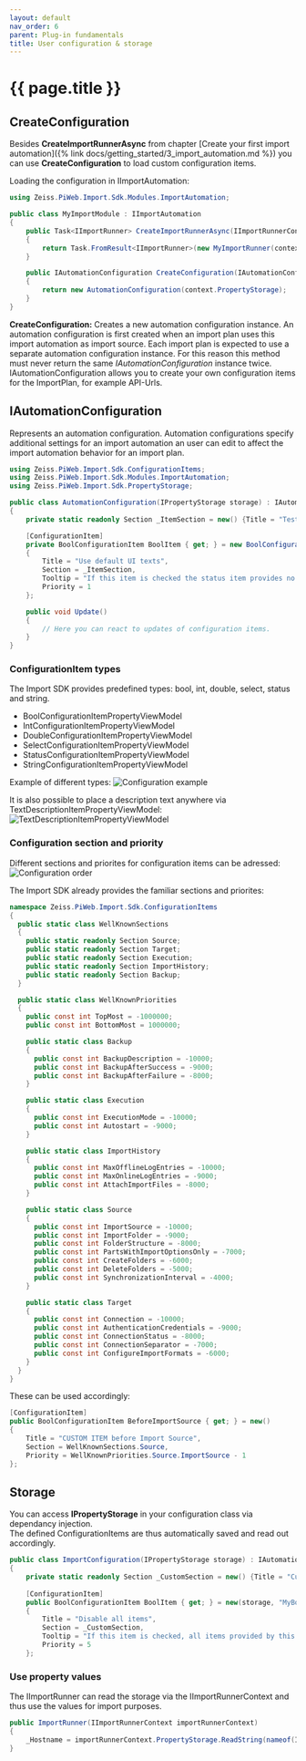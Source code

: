 ```yaml
---
layout: default
nav_order: 6
parent: Plug-in fundamentals
title: User configuration & storage
---
```


# {{ page.title }}

<!---
Ziele:
- aufzeigen, wie Auto Importer UI um Konfigurationselemente erweitert werden kann und wie Einstellungen gespeichert werden

Inhalt:
- mitgelieferte Elemente beschreiben
- auf Beispiel-Plug-in verweisen
- Storage bzw. Speicherung der Einstellungen erklären
--->

## CreateConfiguration
Besides **CreateImportRunnerAsync** from chapter [Create your first import automation]({% link docs/getting_started/3_import_automation.md %}) you can use **CreateConfiguration** to load custom configuration items.

Loading the configuration in IImportAutomation:
```c#
using Zeiss.PiWeb.Import.Sdk.Modules.ImportAutomation;

public class MyImportModule : IImportAutomation
{
    public Task<IImportRunner> CreateImportRunnerAsync(IImportRunnerContext context)
    {
        return Task.FromResult<IImportRunner>(new MyImportRunner(context));
    }

    public IAutomationConfiguration CreateConfiguration(IAutomationConfigurationContext context)
    {
        return new AutomationConfiguration(context.PropertyStorage);
    }
}
```

**CreateConfiguration:** Creates a new automation configuration instance. An automation configuration is first created when an import plan uses this import automation as import source. Each import plan is expected to use a separate automation configuration instance. For this reason this method must never return the same *IAutomationConfiguration* instance twice.\
IAutomationConfiguration allows you to create your own configuration items for the ImportPlan, for example API-Urls.

## IAutomationConfiguration
Represents an automation configuration. Automation configurations specify additional settings for an import automation an user can edit to affect the import automation behavior for an import plan.

```c#
using Zeiss.PiWeb.Import.Sdk.ConfigurationItems;
using Zeiss.PiWeb.Import.Sdk.Modules.ImportAutomation;
using Zeiss.PiWeb.Import.Sdk.PropertyStorage;

public class AutomationConfiguration(IPropertyStorage storage) : IAutomationConfiguration
{
    private static readonly Section _ItemSection = new() {Title = "Test section", Priority = 0};

    [ConfigurationItem]
    private BoolConfigurationItem BoolItem { get; } = new BoolConfigurationItem(storage, "BoolDisable", true)
    {
        Title = "Use default UI texts",
        Section = _ItemSection,
        Tooltip = "If this item is checked the status item provides no text and the default text is used",
        Priority = 1
    };

    public void Update()
    {
        // Here you can react to updates of configuration items.
    }
}
```

### ConfigurationItem types
The Import SDK provides predefined types: bool, int, double, select, status and string.
* BoolConfigurationItemPropertyViewModel
* IntConfigurationItemPropertyViewModel
* DoubleConfigurationItemPropertyViewModel
* SelectConfigurationItemPropertyViewModel
* StatusConfigurationItemPropertyViewModel
* StringConfigurationItemPropertyViewModel

Example of different types:
![Configuration example](../../assets/images/plugin_fundamentals/6_config_example.png "Configuration example")

It is also possible to place a description text anywhere via TextDescriptionItemPropertyViewModel:
![TextDescriptionItemPropertyViewModel](../../assets/images/plugin_fundamentals/6_textitem.png "TextDescriptionItemPropertyViewModel")

### Configuration section and priority
Different sections and priorites for configuration items can be adressed:
![Configuration order](../../assets/images/plugin_fundamentals/6_config_order.png "Configuration order")

The Import SDK already provides the familiar sections and priorites:
```c#
namespace Zeiss.PiWeb.Import.Sdk.ConfigurationItems
{
  public static class WellKnownSections
  {
    public static readonly Section Source;
    public static readonly Section Target;
    public static readonly Section Execution;
    public static readonly Section ImportHistory;
    public static readonly Section Backup;
  }

  public static class WellKnownPriorities
  {
    public const int TopMost = -1000000;
    public const int BottomMost = 1000000;

    public static class Backup
    {
      public const int BackupDescription = -10000;
      public const int BackupAfterSuccess = -9000;
      public const int BackupAfterFailure = -8000;
    }

    public static class Execution
    {
      public const int ExecutionMode = -10000;
      public const int Autostart = -9000;
    }

    public static class ImportHistory
    {
      public const int MaxOfflineLogEntries = -10000;
      public const int MaxOnlineLogEntries = -9000;
      public const int AttachImportFiles = -8000;
    }

    public static class Source
    {
      public const int ImportSource = -10000;
      public const int ImportFolder = -9000;
      public const int FolderStructure = -8000;
      public const int PartsWithImportOptionsOnly = -7000;
      public const int CreateFolders = -6000;
      public const int DeleteFolders = -5000;
      public const int SynchronizationInterval = -4000;
    }

    public static class Target
    {
      public const int Connection = -10000;
      public const int AuthenticationCredentials = -9000;
      public const int ConnectionStatus = -8000;
      public const int ConnectionSeparator = -7000;
      public const int ConfigureImportFormats = -6000;
    }
  }
}
```

These can be used accordingly:
```c#
[ConfigurationItem]
public BoolConfigurationItem BeforeImportSource { get; } = new()
{
    Title = "CUSTOM ITEM before Import Source",
    Section = WellKnownSections.Source,
    Priority = WellKnownPriorities.Source.ImportSource - 1
};
```

## Storage
You can access **IPropertyStorage** in your configuration class via dependancy injection.\
The defined ConfigurationItems are thus automatically saved and read out accordingly.

```c#
public class ImportConfiguration(IPropertyStorage storage) : IAutomationConfiguration
{
    private static readonly Section _CustomSection = new() {Title = "Custom section", Priority = 3};
    
    [ConfigurationItem]
    public BoolConfigurationItem BoolItem { get; } = new(storage, "MyBool", false)
    {
        Title = "Disable all items",
        Section = _CustomSection,
        Tooltip = "If this item is checked, all items provided by this module are in readonly mode.",
        Priority = 5
    };
```

### Use property values
The IImportRunner can read the storage via the IImportRunnerContext and thus use the values for import purposes.
```c#
public ImportRunner(IImportRunnerContext importRunnerContext)
{
    _Hostname = importRunnerContext.PropertyStorage.ReadString(nameof(ImportConfiguration.Hostname));
}
```

<!---
**TODO Priority erklären, niedrig zu hoch**
--->